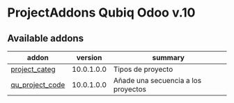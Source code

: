 ProjectAddons Qubiq Odoo v.10
=============================

[//]: # (addons)

Available addons
----------------
addon | version | summary
--- | --- | ---
[project_categ](project_categ/) | 10.0.1.0.0 | Tipos de proyecto
[qu_project_code](qu_project_code/) | 10.0.1.0.0 | Añade una secuencia a los proyectos


[//]: # (end addons)